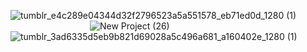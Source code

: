 ![tumblr_e4c289e04344d32f2796523a5a551578_eb71ed0d_1280 (1)](https://github.com/user-attachments/assets/e77954aa-8c3b-417d-bc91-07db35e26630)
⠀⠀⠀⠀⠀⠀⠀⠀⠀⠀⠀⠀ ![New Project (26)](https://github.com/user-attachments/assets/ba93101c-ee6c-4820-a294-a59ab3329851)
![tumblr_3ad6335d5eb9b821d69028a5c496a681_a160402e_1280 (1)](https://github.com/user-attachments/assets/cf059f5e-4baf-4c3b-8244-2992e806b680)

